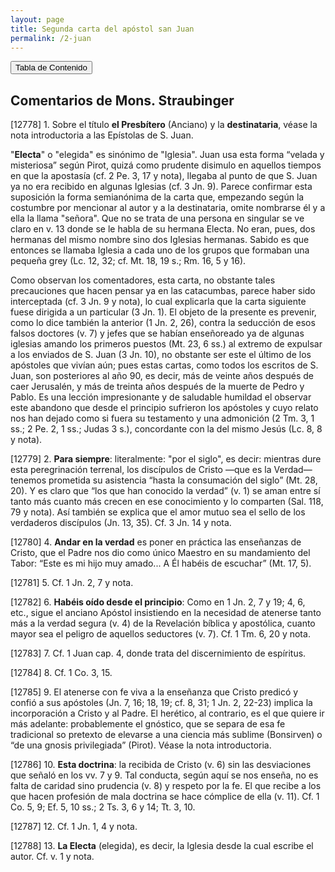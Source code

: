 ```yaml
---
layout: page
title: Segunda carta del apóstol san Juan
permalink: /2-juan
---
```


<input type="button" popovertarget="toc" value="Tabla de Contenido">

<div id="toc" markdown="1" popover>

- Tabla de contenido
{:toc}
</div>

## Comentarios de Mons. Straubinger

[12778] 1. Sobre el título **el Presbítero** (Anciano) y la **destinataria**, véase la nota introductoria a las Epístolas de S. Juan.

"**Electa**" o "elegida" es sinónimo de "Iglesia". Juan usa esta forma “velada y misteriosa” según Pirot, quizá como prudente disimulo en aquellos tiempos en que la apostasía (cf. 2 Pe. 3, 17 y nota), llegaba al punto de que S. Juan ya no era recibido en algunas Iglesias (cf. 3 Jn. 9). Parece confirmar esta suposición la forma semianónima de la carta que, empezando según la costumbre por mencionar al autor y a la destinataria, omite nombrarse él y a ella la llama "señora". Que no se trata de una persona en singular se ve claro en v. 13 donde se le habla de su hermana Electa. No eran, pues, dos hermanas del mismo nombre sino dos Iglesias hermanas. Sabido es que entonces se llamaba Iglesia a cada uno de los grupos que formaban una pequeña grey (Lc. 12, 32; cf. Mt. 18, 19 s.; Rm. 16, 5 y 16).

Como observan los comentadores, esta carta, no obstante tales precauciones que hacen pensar ya en las catacumbas, parece haber sido interceptada (cf. 3 Jn. 9 y nota), lo cual explicarla que la carta siguiente fuese dirigida a un particular (3 Jn. 1). El objeto de la presente es prevenir, como lo dice también la anterior (1 Jn. 2, 26), contra la seducción de esos falsos doctores (v. 7) y jefes que se habían enseñoreado ya de algunas iglesias amando los primeros puestos (Mt. 23, 6 ss.) al extremo de expulsar a los enviados de S. Juan (3 Jn. 10), no obstante ser este el último de los apóstoles que vivían aún; pues estas cartas, como todos los escritos de S. Juan, son posteriores al año 90, es decir, más de veinte años después de caer Jerusalén, y más de treinta años después de la muerte de Pedro y Pablo. Es una lección impresionante y de saludable humildad el observar este abandono que desde el principio sufrieron los apóstoles y cuyo relato nos han dejado como si fuera su testamento y una admonición (2 Tm. 3, 1 ss.; 2 Pe. 2, 1 ss.; Judas 3 s.), concordante con la del mismo Jesús (Lc. 8, 8 y nota).

[12779] 2. **Para siempre**: literalmente: "por el siglo", es decir: mientras dure esta peregrinación terrenal, los discípulos de Cristo —que es la Verdad— tenemos prometida su asistencia “hasta la consumación del siglo” (Mt. 28, 20). Y es claro que “los que han conocido la verdad” (v. 1) se aman entre sí tanto más cuanto más crecen en ese conocimiento y lo comparten (Sal. 118, 79 y nota). Así también se explica que el amor mutuo sea el sello de los verdaderos discípulos (Jn. 13, 35). Cf. 3 Jn. 14 y nota.

[12780] 4. **Andar en la verdad** es poner en práctica las enseñanzas de Cristo, que el Padre nos dio como único Maestro en su mandamiento del Tabor: “Este es mi hijo muy amado... A Él habéis de escuchar” (Mt. 17, 5).

[12781] 5. Cf. 1 Jn. 2, 7 y nota.

[12782] 6. **Habéis oído desde el principio**: Como en 1 Jn. 2, 7 y 19; 4, 6, etc., sigue el anciano Apóstol insistiendo en la necesidad de atenerse tanto más a la verdad segura (v. 4) de la Revelación bíblica y apostólica, cuanto mayor sea el peligro de aquellos seductores (v. 7). Cf. 1 Tm. 6, 20 y nota.

[12783] 7. Cf. 1 Juan cap. 4, donde trata del discernimiento de espíritus.

[12784] 8. Cf. 1 Co. 3, 15.

[12785] 9. El atenerse con fe viva a la enseñanza que Cristo predicó y confió a sus apóstoles (Jn. 7, 16; 18, 19; cf. 8, 31; 1 Jn. 2, 22-23) implica la incorporación a Cristo y al Padre. El herético, al contrario, es el que quiere ir más adelante: probablemente el gnóstico, que se separa de esa fe tradicional so pretexto de elevarse a una ciencia más sublime (Bonsirven) o “de una gnosis privilegiada” (Pirot). Véase la nota introductoria.

[12786] 10. **Esta doctrina**: la recibida de Cristo (v. 6) sin las desviaciones que señaló en los vv. 7 y 9. Tal conducta, según aquí se nos enseña, no es falta de caridad sino prudencia (v. 8) y respeto por la fe. El que recibe a los que hacen profesión de mala doctrina se hace cómplice de ella (v. 11). Cf. 1 Co. 5, 9; Ef. 5, 10 ss.; 2 Ts. 3, 6 y 14; Tt. 3, 10.

[12787] 12. Cf. 1 Jn. 1, 4 y nota.

[12788] 13. **La Electa** (elegida), es decir, la Iglesia desde la cual escribe el autor. Cf. v. 1 y nota.
